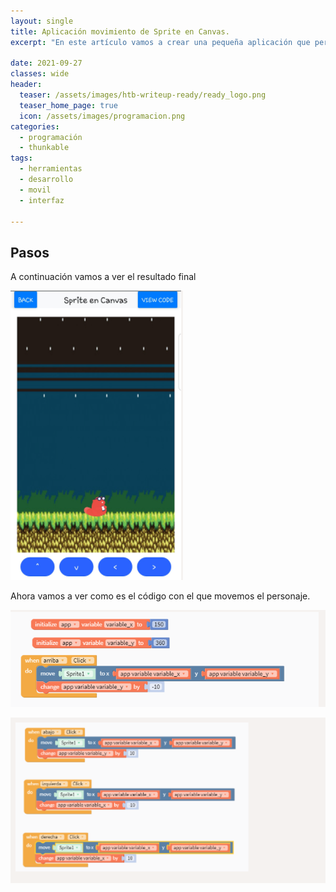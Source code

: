 ```yaml
---
layout: single
title: Aplicación movimiento de Sprite en Canvas.
excerpt: "En este artículo vamos a crear una pequeña aplicación que permita al usuario mover una imagen (Sprite) usando 4 botones (derecha, izquierda, arriba y abajo). "

date: 2021-09-27
classes: wide
header:
  teaser: /assets/images/htb-writeup-ready/ready_logo.png
  teaser_home_page: true
  icon: /assets/images/programacion.png
categories:
  - programación
  - thunkable
tags:
  - herramientas
  - desarrollo
  - movil
  - interfaz

---
```



## Pasos

A continuación vamos a ver el resultado final

![](/assets/images/movimiento-sprite/1.PNG)

Ahora vamos a ver como es el código con el que movemos el personaje.

![](/assets/images/movimiento-sprite/2.PNG)


![](/assets/images/movimiento-sprite/3.PNG)

